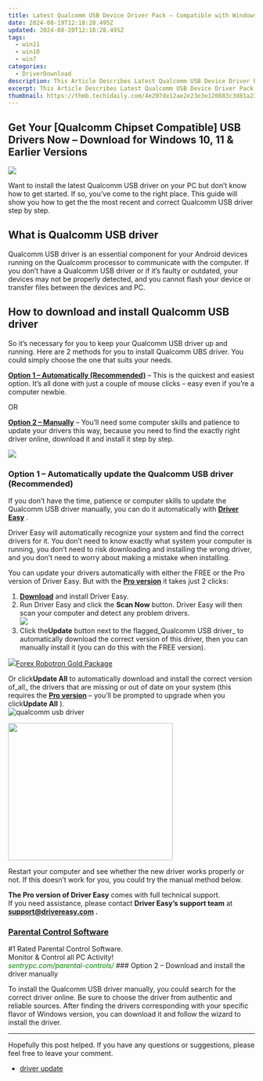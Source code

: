 ```yaml
---
title: Latest Qualcomm USB Device Driver Pack – Compatible with Windows 10, 8 & Older Versions!
date: 2024-08-19T12:18:28.495Z
updated: 2024-08-20T12:18:28.495Z
tags:
  - win11
  - win10
  - win7
categories:
  - DriverDownload
description: This Article Describes Latest Qualcomm USB Device Driver Pack – Compatible with Windows 10, 8 & Older Versions!
excerpt: This Article Describes Latest Qualcomm USB Device Driver Pack – Compatible with Windows 10, 8 & Older Versions!
thumbnail: https://thmb.techidaily.com/4e207de12ae2e23e3e120883c3d81a23ae2c9e5768e29dea060181f5e75a70e5.jpg
---
```


## Get Your [Qualcomm Chipset Compatible] USB Drivers Now – Download for Windows 10, 11 & Earlier Versions

![](https://images.drivereasy.com/wp-content/uploads/2021/04/qualcomm-usb-driver-1.jpg)

 Want to install the latest Qualcomm USB driver on your PC but don’t know how to get started. If so, you’ve come to the right place. This guide will show you how to get the the most recent and correct Qualcomm USB driver step by step.

## What is Qualcomm USB driver

 Qualcomm USB driver is an essential component for your Android devices running on the Qualcomm processor to communicate with the computer. If you don’t have a Qualcomm USB driver or if it’s faulty or outdated, your devices may not be properly detected, and you cannot flash your device or transfer files between the devices and PC.

## How to download and install Qualcomm USB driver

 So it’s necessary for you to keep your Qualcomm USB driver up and running. Here are 2 methods for you to install Qualcomm UBS driver. You could simply choose the one that suits your needs.

**[Option 1 – Automatically (Recommended)](https://www.drivereasy.com/knowledge/download-qualcomm-usb-driver-for-windows-7-8-10/#option1)**  – This is the quickest and easiest option. It’s all done with just a couple of mouse clicks – easy even if you’re a computer newbie.

OR

**[Option 2 – Manually](https://tools.techidaily.com/drivereasy/download/)**  – You’ll need some computer skills and patience to update your drivers this way, because you need to find the exactly right driver online, download it and install it step by step.

<!-- affiliate ads begin -->
<a href="https://store.nero.com/order/checkout.php?PRODS=42296985&QTY=1&AFFILIATE=108875&CART=1"><img src="https://secure.avangate.com/images/merchant/9cea886b9f44a3c2df1163730ab64994/products/copy_nero_burning_rom_cart.png" border="0">
</a>
<!-- affiliate ads end -->
### Option 1 – Automatically update the Qualcomm USB driver (Recommended)

 If you don’t have the time, patience or computer skills to update the Qualcomm USB driver manually, you can do it automatically with **[Driver Easy](https://tools.techidaily.com/drivereasy/download/)**  .

 Driver Easy will automatically recognize your system and find the correct drivers for it. You don’t need to know exactly what system your computer is running, you don’t need to risk downloading and installing the wrong driver, and you don’t need to worry about making a mistake when installing.

 You can update your drivers automatically with either the FREE or the Pro version of Driver Easy. But with the **[Pro version](https://tools.techidaily.com/drivereasy/download/)**  it takes just 2 clicks:

1. **[Download](https://tools.techidaily.com/drivereasy/download/)**  and install Driver Easy.
2. Run Driver Easy and click the **Scan Now** button. Driver Easy will then scan your computer and detect any problem drivers.  
![](https://images.drivereasy.com/wp-content/uploads/2021/03/de-borderless.jpg)
3. Click the**Update** button next to the flagged_Qualcomm USB driver_ to automatically download the correct version of this driver, then you can manually install it (you can do this with the FREE version).  
<!-- affiliate ads begin -->
<a href="https://secure.2checkout.com/order/checkout.php?PRODS=4727541&QTY=1&AFFILIATE=108875&CART=1"><img src="https://secure.avangate.com/images/merchant/5f4f7141b65a730b4efb0e0d51f63e94/products/copy_copy_forexrobotronbox.gif" border="0">Forex Robotron Gold Package</a>
<!-- affiliate ads end -->

 Or click**Update All** to automatically download and install the correct version of_all_ the drivers that are missing or out of date on your system (this requires the **[Pro version](https://tools.techidaily.com/drivereasy/download/)**  – you’ll be prompted to upgrade when you click**Update All** ).  
![qualcomm usb driver](https://images.drivereasy.com/wp-content/uploads/2021/04/qualcomm-usb-driver-driver-easy-2.jpg)

<!-- affiliate ads begin -->
<a href="https://getlyla.pxf.io/c/5597632/1455723/15391" target="_top" id="1455723"><img src="//a.impactradius-go.com/display-ad/15391-1455723" border="0" alt="" width="336" height="280"/></a><img height="0" width="0" src="https://imp.pxf.io/i/5597632/1455723/15391" style="position:absolute;visibility:hidden;" border="0" />
<!-- affiliate ads end -->
 Restart your computer and see whether the new driver works properly or not. If this doesn’t work for you, you could try the manual method below.

**The Pro version of Driver Easy** comes with full technical support.  
 If you need assistance, please contact **Driver Easy’s support team** at **[support@drivereasy.com](https://tools.techidaily.com/drivereasy/download/) .**

<!-- affiliate ads begin -->
<h3 id="200610"><a href="https://sentrypc.7eer.net/c/5597632/200610/3022">Parental Control Software</a></h3>
<span class="text-ad-content">
	#1 Rated Parental Control Software.<br/>
	Monitor & Control all PC Activity!<br/>
		<cite style="color:green">sentrypc.com/parental-controls/</cite>
	</span><img height="0" width="0" src="https://sentrypc.7eer.net/i/5597632/200610/3022" style="position:absolute;visibility:hidden;" border="0" />
<!-- affiliate ads end -->
### Option 2 – Download and install the driver manually

 To install the Qualcomm USB driver manually, you could search for the correct driver online. Be sure to choose the driver from authentic and reliable sources. After finding the drivers corresponding with your specific flavor of Windows version, you can download it and follow the wizard to install the driver.

---

 Hopefully this post helped. If you have any questions or suggestions, please feel free to leave your comment.

* [driver update](https://tools.techidaily.com/drivereasy/download/)

<ins class="adsbygoogle"
     style="display:block"
     data-ad-format="autorelaxed"
     data-ad-client="ca-pub-7571918770474297"
     data-ad-slot="1223367746"></ins>



<ins class="adsbygoogle"
     style="display:block"
     data-ad-client="ca-pub-7571918770474297"
     data-ad-slot="8358498916"
     data-ad-format="auto"
     data-full-width-responsive="true"></ins>


